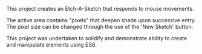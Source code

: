 This project creates an Etch-A-Sketch that responds to mouse movements.

The active area contains "pixels" that deepen shade upon successive entry.
The pixel size can be changed through the use of the 'New Sketch' button.

This project was undertaken to solidify and demonstrate ability to create and manipulate elements using ES6.
